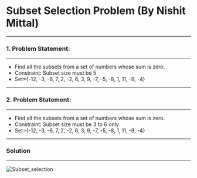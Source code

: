 #  Subset Selection Problem (By Nishit Mittal) 
---
### 1. Problem Statement:
---
- Find all the subsets from a set of numbers whose sum is zero.
- Constraint: Subset size must be 5
- Set={-12, -3, -6, 7, 2, -2, 6, 3, 9, -7, -5, -8, 1, 11, -9, -4}
---
### 2. Problem Statement:
---
- Find all the subsets from a set of numbers whose sum is zero.
- Constraint: Subset size must be 3 to 6 only
- Set={-12, -3, -6, 7, 2, -2, 6, 3, 9, -7, -5, -8, 1, 11, -9, -4}
---
### Solution
---
![Subset_selection](https://github.com/NishitMittal2004/Mini_Project-Subset_Selection_Problem/assets/123050996/0777dfb2-c74c-42e1-ac0f-df89cb4b2e67)

